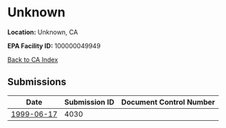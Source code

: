 # Unknown

**Location:** Unknown, CA

**EPA Facility ID:** 100000049949

[Back to CA Index](../../index.md)

## Submissions

| Date | Submission ID | Document Control Number |
|------|--------------|-------------------------|
| [1999-06-17](submissions/4030.md) | 4030 |  |
